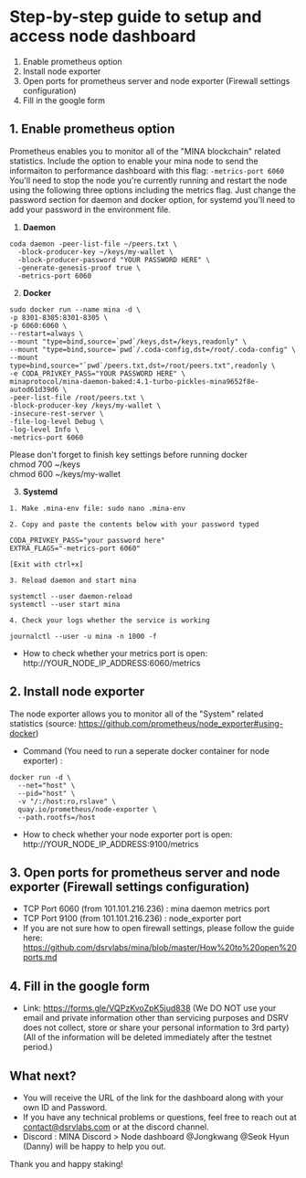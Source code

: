 # Step-by-step guide to setup and access node dashboard

1. Enable prometheus option
2. Install node exporter
3. Open ports for prometheus server and node exporter (Firewall settings configuration)
4. Fill in the google form

## 1. Enable prometheus option
Prometheus enables you to monitor all of the "MINA blockchain" related statistics.
Include the option to enable your mina node to send the informaiton to performance dashboard with this flag: `-metrics-port 6060`
You'll need to stop the node you're currently running and restart the node using the following three options including the metrics flag.
Just change the password section for daemon and docker option, for systemd you'll need to add your password in the environment file.

  1. __Daemon__
```
coda daemon -peer-list-file ~/peers.txt \
  -block-producer-key ~/keys/my-wallet \
  -block-producer-password "YOUR PASSWORD HERE" \
  -generate-genesis-proof true \
  -metrics-port 6060
```

  2. __Docker__
```
sudo docker run --name mina -d \
-p 8301-8305:8301-8305 \
-p 6060:6060 \
--restart=always \
--mount "type=bind,source=`pwd`/keys,dst=/keys,readonly" \
--mount "type=bind,source=`pwd`/.coda-config,dst=/root/.coda-config" \
--mount type=bind,source="`pwd`/peers.txt,dst=/root/peers.txt",readonly \
-e CODA_PRIVKEY_PASS="YOUR PASSWORD HERE" \
minaprotocol/mina-daemon-baked:4.1-turbo-pickles-mina9652f8e-autod61d39d6 \
-peer-list-file /root/peers.txt \
-block-producer-key /keys/my-wallet \
-insecure-rest-server \
-file-log-level Debug \
-log-level Info \
-metrics-port 6060
```

   Please don't forget to finish key settings before running docker  
    chmod 700 ~/keys  
    chmod 600 ~/keys/my-wallet  

  3. __Systemd__  
  
  
    1. Make .mina-env file: sudo nano .mina-env  
    
    2. Copy and paste the contents below with your password typed  
    
    CODA_PRIVKEY_PASS="your password here"
    EXTRA_FLAGS="-metrics-port 6060" 
    
    [Exit with ctrl+x]  
    
    3. Reload daemon and start mina  
    
    systemctl --user daemon-reload
    systemctl --user start mina  
    
    4. Check your logs whether the service is working  
    
    journalctl --user -u mina -n 1000 -f 
  

- How to check whether your metrics port is open: http://YOUR_NODE_IP_ADDRESS:6060/metrics

## 2. Install node exporter
The node exporter allows you to monitor all of the "System" related statistics (source: https://github.com/prometheus/node_exporter#using-docker)
- Command (You need to run a seperate docker container for node exporter) :
```
docker run -d \
  --net="host" \
  --pid="host" \
  -v "/:/host:ro,rslave" \
  quay.io/prometheus/node-exporter \
  --path.rootfs=/host
 ```
- How to check whether your node exporter port is open: http://YOUR_NODE_IP_ADDRESS:9100/metrics

## 3. Open ports for prometheus server and node exporter (Firewall settings configuration)
- TCP Port 6060 (from 101.101.216.236) : mina daemon metrics port
- TCP Port 9100 (from 101.101.216.236) : node_exporter port
- If you are not sure how to open firewall settings, please follow the guide here: https://github.com/dsrvlabs/mina/blob/master/How%20to%20open%20ports.md

## 4. Fill in the google form
- Link: https://forms.gle/VQPzKvoZpK5jud838
(We DO NOT use your email and private information other than servicing purposes and DSRV does not collect, store or share your personal information to 3rd party)
(All of the information will be deleted immediately after the testnet period.)

## What next?
- You will receive the URL of the link for the dashboard along with your own ID and Password.
- If you have any technical problems or questions, feel free to reach out  at contact@dsrvlabs.com or at the discord channel.
- Discord : MINA Discord > Node dashboard
@Jongkwang @Seok Hyun (Danny) will be happy to help you out.

Thank you and happy staking! 
